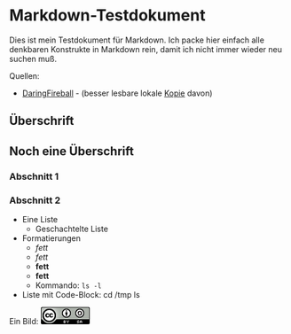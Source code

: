 Markdown-Testdokument
=====================

Dies ist mein Testdokument für Markdown. Ich packe hier einfach alle denkbaren Konstrukte in Markdown rein, damit ich nicht immer wieder neu suchen muß.

<!-- more -->

Quellen:

* [DaringFireball](http://daringfireball.net/projects/markdown/) - (besser lesbare lokale [Kopie](daringfireball-markdown.html) davon)

Überschrift
-----------

Noch eine Überschrift
---------------------

### Abschnitt 1 ###

### Abschnitt 2 ###

* Eine Liste
    * Geschachtelte Liste
* Formatierungen
    * _fett_
    * *fett*
    * __fett__
    * **fett**
    * Kommando: `ls -l`
* Liste mit Code-Block:
        cd /tmp
        ls

Ein Bild: ![CC-Icon](images/cc-by-sa-3.0_88x31.png)
